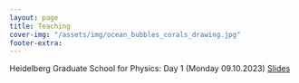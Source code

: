 ```yaml
---
layout: page
title: Teaching
cover-img: "/assets/img/ocean_bubbles_corals_drawing.jpg"
footer-extra: 
---
```

Heidelberg Graduate School for Physics:
Day 1 (Monday 09.10.2023) [Slides](/assets/files/Graddays_HD_Paleoclimate_Blaser_Monday.pdf)

